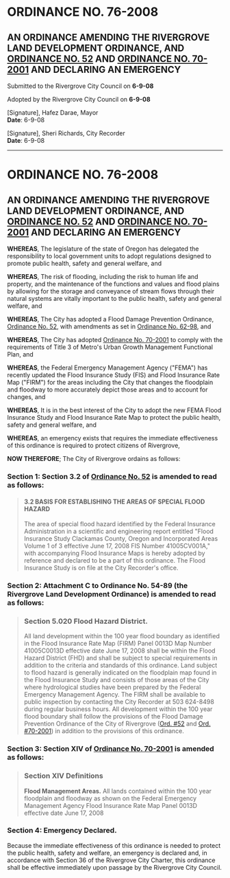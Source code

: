 # ORDINANCE NO. 76-2008

## AN ORDINANCE AMENDING THE RIVERGROVE LAND DEVELOPMENT ORDINANCE, AND [ORDINANCE NO. 52](../ordinances/1987-Ord-52-Flood.md) AND [ORDINANCE NO. 70-2001](../ordinances/2001-Ord-70-2001-WQRA.md) AND DECLARING AN EMERGENCY

Submitted to the Rivergrove City Council on **6-9-08**

Adopted by the Rivergrove City Council on **6-9-08**

[Signature], Hafez Darae, Mayor  
**Date**: 6-9-08        

[Signature], Sheri Richards, City Recorder  
**Date**: 6-9-08        

---

# ORDINANCE NO. 76-2008

## AN ORDINANCE AMENDING THE RIVERGROVE LAND DEVELOPMENT ORDINANCE, AND [ORDINANCE NO. 52](../ordinances/1987-Ord-52-Flood.md) AND [ORDINANCE NO. 70-2001](../ordinances/2001-Ord-70-2001-WQRA.md) AND DECLARING AN EMERGENCY

**WHEREAS**, The legislature of the state of Oregon has delegated the responsibility to local government units to adopt regulations designed to promote public health, safety and general welfare, and

**WHEREAS**, The risk of flooding, including the risk to human life and property, and the maintenance of the functions and values and flood plains by allowing for the storage and conveyance of stream flows through their natural systems are vitally important to the public health, safety and general welfare, and

**WHEREAS**, The City has adopted a Flood Damage Prevention Ordinance, [Ordinance No. 52](../ordinances/1987-Ord-52-Flood.md), with amendments as set in [Ordinance No. 62-98](../ordinances/1998-Ord-62-98-Flood-and-Land-Development-Amendment.md), and

**WHEREAS**, The City has adopted [Ordinance No. 70-2001](../ordinances/2001-Ord-70-2001-WQRA.md) to comply with the requirements of Title 3 of Metro's Urban Growth Management Functional Plan, and

**WHEREAS**, the Federal Emergency Management Agency ("FEMA") has recently updated the Flood Insurance Study (FIS) and Flood Insurance Rate Map ("FIRM") for the areas including the City that changes the floodplain and floodway to more accurately depict those areas and to account for changes, and

**WHEREAS**, It is in the best interest of the City to adopt the new FEMA Flood Insurance Study and Flood Insurance Rate Map to protect the public health, safety and general welfare, and

**WHEREAS**, an emergency exists that requires the immediate effectiveness of this ordinance is required to protect citizens of Rivergrove,

**NOW THEREFORE**; The City of Rivergrove ordains as follows:

### Section 1: Section 3.2 of [Ordinance No. 52](../ordinances/1987-Ord-52-Flood.md) is amended to read as follows:

> #### 3.2 BASIS FOR ESTABLISHING THE AREAS OF SPECIAL FLOOD HAZARD
>
> The area of special flood hazard identified by the Federal Insurance Administration in a scientific and engineering report entitled "Flood Insurance Study Clackamas County, Oregon and Incorporated Areas Volume 1 of 3 effective June 17, 2008 FIS Number 41005CV001A," with accompanying Flood Insurance Maps is hereby adopted by reference and declared to be a part of this ordinance. The Flood Insurance Study is on file at the City Recorder's office.

### Section 2: Attachment C to Ordinance No. 54-89 (the Rivergrove Land Development Ordinance) is amended to read as follows:

> ### Section 5.020 Flood Hazard District.
>
> All land development within the 100 year flood boundary as identified in the Flood Insurance Rate Map (FIRM) Panel 0013D Map Number 41005C0013D effective date June 17, 2008 shall be within the Flood Hazard District (FHD) and shall be subject to special requirements in addition to the criteria and standards of this ordinance. Land subject to flood hazard is generally indicated on the floodplain map found in the Flood Insurance Study and consists of those areas of the City where hydrological studies have been prepared by the Federal Emergency Management Agency. The FIRM shall be available to public inspection by contacting the City Recorder at 503 624-8498 during regular business hours. All development within the 100 year flood boundary shall follow the provisions of the Flood Damage Prevention Ordinance of the City of Rivergrove ([Ord. #52](../ordinances/1987-Ord-52-Flood.md) and [Ord. #70-2001](../ordinances/2001-Ord-70-2001-WQRA.md)) in addition to the provisions of this ordinance.

### Section 3: Section XIV of [Ordinance No. 70-2001](../ordinances/2001-Ord-70-2001-WQRA.md) is amended as follows:

> ### Section XIV Definitions
>
> **Flood Management Areas.** All lands contained within the 100 year floodplain and floodway as shown on the Federal Emergency Management Agency Flood Insurance Rate Map Panel 0013D effective date June 17, 2008

### Section 4: Emergency Declared.

Because the immediate effectiveness of this ordinance is needed to protect the public health, safety and welfare, an emergency is declared and, in accordance with Section 36 of the Rivergrove City Charter, this ordinance shall be effective immediately upon passage by the Rivergrove City Council.
